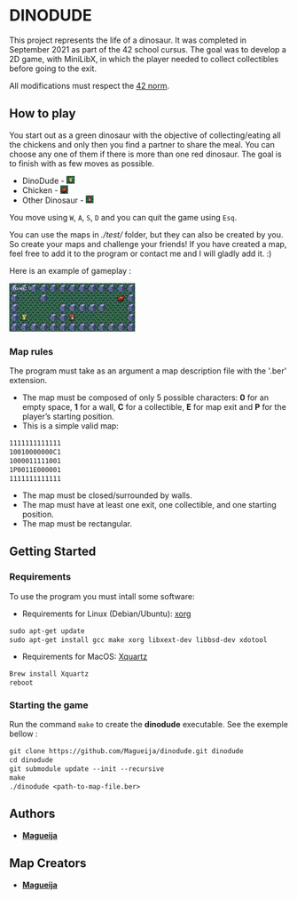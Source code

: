 # DINODUDE

This project represents the life of a dinosaur. It was completed in September 2021 as part of the 42 school cursus. The goal was to develop a 2D game, with MiniLibX, in which the player needed to collect collectibles before going to the exit.

All modifications must respect the [42 norm](https://github.com/42School/norminette/blob/master/pdf/en.norm.pdf).

## How to play

You start out as a green dinosaur with the objective of collecting/eating all the chickens and only then you find a partner to share the meal. You can choose any one of them if there is more than one red dinosaur. The goal is to finish with as few moves as possible.

  - DinoDude - <img alt="DinoDude" width="3%" src="https://github.com/Magueija/dinodude/blob/main/sprite/dino_right.png" />
  - Chicken - <img alt="Chicken" width="3%" src="https://github.com/Magueija/dinodude/blob/main/sprite/chicken.png" />
  - Other Dinosaur - <img alt="Other Dinosaur" width="3%" src="https://github.com/Magueija/dinodude/blob/main/sprite/dino_girl.png" />

You move using `W`, `A`, `S`, `D` and you can quit the game using `Esq`.

You can use the maps in *./test/* folder, but they can also be created by you. So create your maps and challenge your friends!
If you have created a map, feel free to add it to the program or contact me and I will gladly add it. :)

Here is an example of gameplay :
<div>
  <img alt="Gameplay" width="45%" src="https://github.com/Magueija/dinodude/blob/main/gameplay/dinodude_gameplay.gif?raw=true" />
</div>

### Map rules

The program must take as an argument a map description file with the '.ber' extension.
  - The map must be composed of only 5 possible characters: **0** for an empty space, **1** for a wall, **C** for a collectible, **E** for map exit and **P** for the player’s starting position.
  - This is a simple valid map:
```
1111111111111
10010000000C1
1000011111001
1P0011E000001
1111111111111
```
  - The map must be closed/surrounded by walls.
  - The map must have at least one exit, one collectible, and one starting position.
  - The map must be rectangular.

## Getting Started

### Requirements
To use the program you must intall some software:

 - Requirements for Linux (Debian/Ubuntu): [xorg](https://wiki.debian.org/Xorg)
```
sudo apt-get update
sudo apt-get install gcc make xorg libxext-dev libbsd-dev xdotool
```
 - Requirements for MacOS: [Xquartz](https://www.xquartz.org/)
```
Brew install Xquartz
reboot
```

### Starting the game
Run the command `make` to create the **dinodude** executable. See the exemple bellow :
```
git clone https://github.com/Magueija/dinodude.git dinodude
cd dinodude
git submodule update --init --recursive
make
./dinodude <path-to-map-file.ber>
```

## Authors

  - **[Magueija](https://github.com/Magueija)**

## Map Creators

  - **[Magueija](https://github.com/Magueija)**
